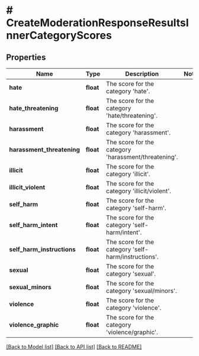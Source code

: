 # # CreateModerationResponseResultsInnerCategoryScores

## Properties

Name | Type | Description | Notes
------------ | ------------- | ------------- | -------------
**hate** | **float** | The score for the category &#39;hate&#39;. |
**hate_threatening** | **float** | The score for the category &#39;hate/threatening&#39;. |
**harassment** | **float** | The score for the category &#39;harassment&#39;. |
**harassment_threatening** | **float** | The score for the category &#39;harassment/threatening&#39;. |
**illicit** | **float** | The score for the category &#39;illicit&#39;. |
**illicit_violent** | **float** | The score for the category &#39;illicit/violent&#39;. |
**self_harm** | **float** | The score for the category &#39;self-harm&#39;. |
**self_harm_intent** | **float** | The score for the category &#39;self-harm/intent&#39;. |
**self_harm_instructions** | **float** | The score for the category &#39;self-harm/instructions&#39;. |
**sexual** | **float** | The score for the category &#39;sexual&#39;. |
**sexual_minors** | **float** | The score for the category &#39;sexual/minors&#39;. |
**violence** | **float** | The score for the category &#39;violence&#39;. |
**violence_graphic** | **float** | The score for the category &#39;violence/graphic&#39;. |

[[Back to Model list]](../../README.md#models) [[Back to API list]](../../README.md#endpoints) [[Back to README]](../../README.md)
